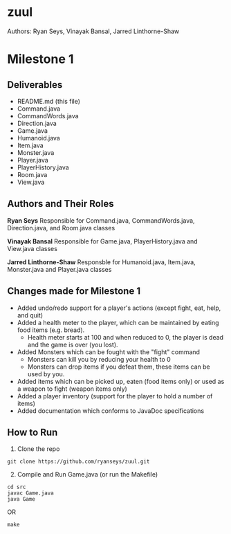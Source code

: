 zuul
====

Authors: Ryan Seys, Vinayak Bansal, Jarred Linthorne-Shaw

Milestone 1
===========

## Deliverables

* README.md (this file)
* Command.java
* CommandWords.java
* Direction.java
* Game.java
* Humanoid.java
* Item.java
* Monster.java
* Player.java
* PlayerHistory.java
* Room.java
* View.java

## Authors and Their Roles

**Ryan Seys**
  Responsible for Command.java, CommandWords.java, Direction.java, and Room.java classes

**Vinayak Bansal**
  Responsible for Game.java, PlayerHistory.java and View.java classes

**Jarred Linthorne-Shaw**
  Responsble for Humanoid.java, Item.java, Monster.java and Player.java classes

## Changes made for Milestone 1

* Added undo/redo support for a player's actions (except fight, eat, help, and quit)
* Added a health meter to the player, which can be maintained by eating food items (e.g. bread).
  * Health meter starts at 100 and when reduced to 0, the player is dead and the game is over (you lost).
* Added Monsters which can be fought with the "fight" command
  * Monsters can kill you by reducing your health to 0
  * Monsters can drop items if you defeat them, these items can be used by you.
* Added items which can be picked up, eaten (food items only) or used as a weapon to fight (weapon items only)
* Added a player inventory (support for the player to hold a number of items)
* Added documentation which conforms to JavaDoc specifications

## How to Run

1. Clone the repo

```
git clone https://github.com/ryanseys/zuul.git
```

2. Compile and Run Game.java (or run the Makefile)

```
cd src
javac Game.java
java Game
```

OR

```
make
```
